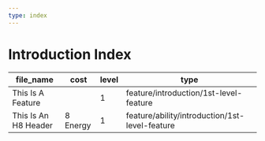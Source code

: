 ```yaml
---
type: index
---
```


# Introduction Index

| file_name            | cost     | level | type                                           |
| -------------------- | -------- | ----- | ---------------------------------------------- |
| This Is A Feature    |          | 1     | feature/introduction/1st-level-feature         |
| This Is An H8 Header | 8 Energy | 1     | feature/ability/introduction/1st-level-feature |
